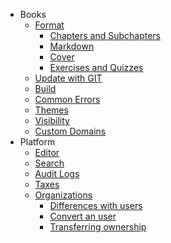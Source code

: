 
* Books
   * [Format](book/format.md)
       * [Chapters and Subchapters](book/chapters.md)
       * [Markdown](book/markdown.md)
       * [Cover](book/cover.md)
       * [Exercises and Quizzes](book/exercises.md)
   * [Update with GIT](book/push.md)
   * [Build](book/build.md)
   * [Common Errors](book/errors.md)
   * [Themes](book/themes.md)
   * [Visibility](book/visibility.md)
   * [Custom Domains](book/domains.md)
* Platform
   * [Editor](platform/editor.md)
   * [Search](platform/search.md)
   * [Audit Logs](platform/audit_logs.md)
   * [Taxes](platform/taxes.md)
   * [Organizations](platform/organizations/README.md)
       * [Differences with users](platform/organizations/differences.md)
       * [Convert an user](platform/organizations/convert.md)
       * [Transferring ownership](platform/organizations/ownership.md)

